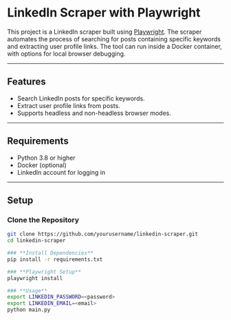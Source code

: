 # **LinkedIn Scraper with Playwright**

This project is a LinkedIn scraper built using [Playwright](https://playwright.dev/python/). The scraper automates the process of searching for posts containing specific keywords and extracting user profile links. The tool can run inside a Docker container, with options for local browser debugging.

---

## **Features**
- Search LinkedIn posts for specific keywords.
- Extract user profile links from posts.
- Supports headless and non-headless browser modes.

---

## **Requirements**
- Python 3.8 or higher
- Docker (optional)
- LinkedIn account for logging in

---

## **Setup**

### **Clone the Repository**
```bash
git clone https://github.com/yourusername/linkedin-scraper.git
cd linkedin-scraper

### **Install Dependencies**
pip install -r requirements.txt

### **Playwright Setup**
playwright install

### **Usage**
export LINKEDIN_PASSWORD=<password>
export LINKEDIN_EMAIL=<email>
python main.py

